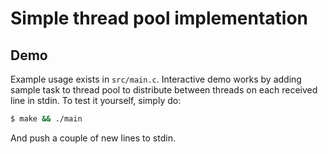 # Simple thread pool implementation

## Demo
Example usage exists in `src/main.c`. Interactive demo works by adding sample
task to thread pool to distribute between threads on each received line in
stdin. To test it yourself, simply do:
```sh
$ make && ./main
```
And push a couple of new lines to stdin.
